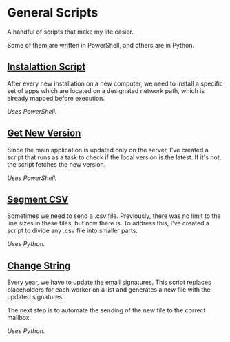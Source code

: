 # General Scripts
A handful of scripts that make my life easier.

Some of them are written in PowerShell, and others are in Python.

## [Instalattion Script](script-instalacao.ps1)
After every new installation on a new computer, we need to install a specific set of apps which are located on a designated network path, which is already mapped before execution.

_Uses PowerShell._

## [Get New Version](atualiza-arquivo.ps1)
Since the main application is updated only on the server, I've created a script that runs as a task to check if the local version is the latest. If it's not, the script fetches the new version.

_Uses PowerShell._

## [Segment CSV](divide-csv.py)
Sometimes we need to send a .csv file. Previously, there was no limit to the line sizes in these files, but now there is. To address this, I've created a script to divide any .csv file into smaller parts.

_Uses Python._

## [Change String](altera-string-html/script.py)
Every year, we have to update the email signatures. This script replaces placeholders for each worker on a list and generates a new file with the updated signatures.

The next step is to automate the sending of the new file to the correct mailbox.

_Uses Python._